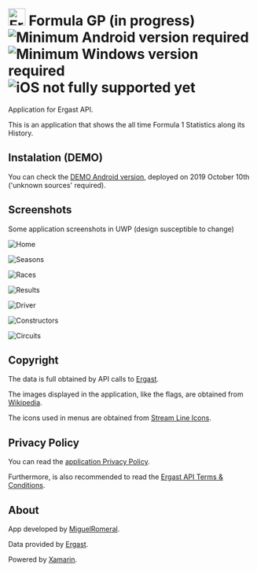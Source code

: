 # <img alt='ErgastAPP' src='https://raw.githubusercontent.com/miguelromeral/ErgastAPP/master/ErgastAPP/ErgastAPP/ErgastApp.ico' height="35" width="auto" /> Formula GP (in progress) ![Minimum Android version required](https://img.shields.io/badge/android-5.0-green) ![Minimum Windows version required](https://img.shields.io/badge/Windows-16299-green) ![iOS not fully supported yet](https://img.shields.io/badge/iOS-7-red)

Application for Ergast API.

This is an application that shows the all time Formula 1 Statistics along its History.

## Instalation (DEMO)

You can check the [DEMO Android version](https://github.com/miguelromeral/ErgastAPP/blob/master/es.miguelromeral.f1stats.apk?raw=true), deployed on 2019 October 10th ('unknown sources' required).

## Screenshots

Some application screenshots in UWP (design susceptible to change)

![Home](https://github.com/miguelromeral/ErgastAPP/blob/master/Screenshots/Home.png)

![Seasons](https://github.com/miguelromeral/ErgastAPP/blob/master/Screenshots/Seasons.png)

![Races](https://github.com/miguelromeral/ErgastAPP/blob/master/Screenshots/Races.png)

![Results](https://github.com/miguelromeral/ErgastAPP/blob/master/Screenshots/Results.png)

![Driver](https://github.com/miguelromeral/ErgastAPP/blob/master/Screenshots/Driver.png)

![Constructors](https://github.com/miguelromeral/ErgastAPP/blob/master/Screenshots/Constructors.png)

![Circuits](https://github.com/miguelromeral/ErgastAPP/blob/master/Screenshots/Circuits.png)

## Copyright

The data is full obtained by API calls to [Ergast](https://ergast.com/mrd/).

The images displayed in the application, like the flags, are obtained from [Wikipedia](https://en.wikipedia.org/wiki/Main_Page).

The icons used in menus are obtained from [Stream Line Icons](https://app.streamlineicons.com/).

## Privacy Policy

You can read the [application Privacy Policy](https://github.com/miguelromeral/ErgastAPP/blob/master/PRIVACY-POLICY.md).

Furthermore, is also recommended to read the [Ergast API Terms & Conditions](https://ergast.com/mrd/terms/).

## About

App developed by [MiguelRomeral](https://www.linkedin.com/in/miguelromeral/).

Data provided by [Ergast](https://ergast.com/mrd/).

Powered by [Xamarin](https://dotnet.microsoft.com/apps/xamarin).
